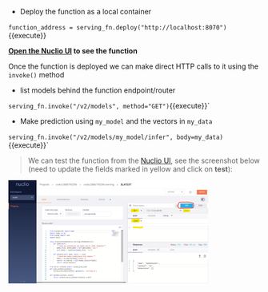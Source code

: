- Deploy the function as a local container

`function_address = serving_fn.deploy("http://localhost:8070")`{{execute}}

**[Open the Nuclio UI](https://[[HOST_SUBDOMAIN]]-8070-[[KATACODA_HOST]].[[KATACODA_DOMAIN]]/projects/coda-[[HOST_SUBDOMAIN]]/functions/coda-[[HOST_SUBDOMAIN]]-serving/code) to see the function**

Once the function is deployed we can make direct HTTP calls to it using the `invoke()` method

- list models behind the function endpoint/router

`serving_fn.invoke("/v2/models", method="GET")`{{execute}}`

- Make prediction using `my_model` and the vectors in `my_data`

`serving_fn.invoke("/v2/models/my_model/infer", body=my_data)`{{execute}}`

> We can test the function from the [Nuclio UI](https://[[HOST_SUBDOMAIN]]-8070-[[KATACODA_HOST]].[[KATACODA_DOMAIN]]/projects/coda-[[HOST_SUBDOMAIN]]/functions/coda-[[HOST_SUBDOMAIN]]-serving/code), see the screenshot below 
> (need to update the fields marked in yellow and click on **test**):

<img src="./assets/nuclio.png" alt="mlrun-ui" width="400"/>
